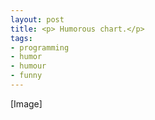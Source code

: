 ```yaml
---
layout: post
title: <p> Humorous chart.</p>
tags:
- programming
- humor
- humour
- funny
---
```

[Image]

